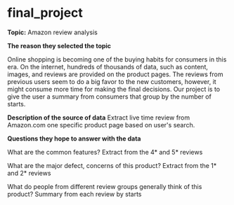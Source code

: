 # final_project
**Topic:**
Amazon review analysis 

**The reason they selected the topic**

Online shopping is becoming one of the buying habits for consumers in this era. On the internet, hundreds of thousands of data, such as content, images, and reviews are provided on the product pages. The reviews from previous users seem to do a big favor to the new customers, however, it might consume more time for making the final decisions. Our project is to give the user a summary from consumers that group by the number of starts.

**Description of the source of data**
Extract live time review from Amazon.com one specific product page based on user's search. 

**Questions they hope to answer with the data**

What are the common features? Extract from the 4* and 5* reviews

What are the major defect, concerns of this product? Extract from the 1* and 2* reviews

What do people from different review groups generally think of this product? Summary from each review by starts
